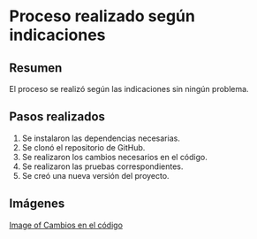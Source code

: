 # Proceso realizado según indicaciones

## Resumen

El proceso se realizó según las indicaciones sin ningún problema.

## Pasos realizados

1. Se instalaron las dependencias necesarias.
2. Se clonó el repositorio de GitHub.
3. Se realizaron los cambios necesarios en el código.
4. Se realizaron las pruebas correspondientes.
5. Se creó una nueva versión del proyecto.

## Imágenes

[Image of Cambios en el código](images/cambios.png)